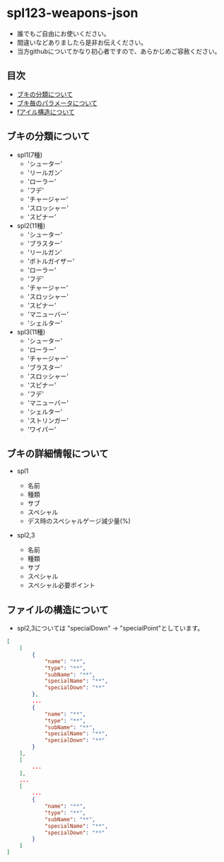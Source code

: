 # spl123-weapons-json
* 誰でもご自由にお使いください。
* 間違いなどありましたら是非お伝えください。
* 当方githubについてかなり初心者ですので、あらかじめご容赦ください。
## 目次
* [ブキの分類について](#types)
* [ブキ毎のパラメータについて](#para)
* [fアイル構造について](#struct)
<div id="types">

## ブキの分類について
* spl1(7種)
    * 'シューター'
    * 'リールガン'
    * 'ローラー'
    * 'フデ'
    * 'チャージャー'
    * 'スロッシャー'
    * 'スピナー'
* spl2(11種)
    * 'シューター'
    * 'ブラスター'
    * 'リールガン'
    * 'ボトルガイザー'
    * 'ローラー'
    * 'フデ'
    * 'チャージャー'
    * 'スロッシャー'
    * 'スピナー'
    * 'マニューバー'
    * 'シェルター'
* spl3(11種)
    * 'シューター'
    * 'ローラー'
    * 'チャージャー'
    * 'ブラスター'
    * 'スロッシャー'
    * 'スピナー'
    * 'フデ'
    * 'マニューバー'
    * 'シェルター'
    * 'ストリンガー'
    * 'ワイパー'
<div id="para">

## ブキの詳細情報について
* spl1
    * 名前
    * 種類
    * サブ
    * スペシャル
    * デス時のスペシャルゲージ減少量(%)

* spl2,3
    * 名前
    * 種類
    * サブ
    * スペシャル
    * スペシャル必要ポイント
<div id="struct">

## ファイルの構造について
* spl2,3については "specialDown" → "specialPoint"としています。
```json
[
    [
        {
            "name": "**",
            "type": "**",
            "subName": "**",
            "specialName": "**",
            "specialDown": "**"
        },
        ...
        {
            "name": "**",
            "type": "**",
            "subName": "**",
            "specialName": "**",
            "specialDown": "**"
        }
    ],
    [
        ...
    ],
    ...
    [
        ...
        {
            "name": "**",
            "type": "**",
            "subName": "**",
            "specialName": "**",
            "specialDown": "**"
        }
    ]
]
```
